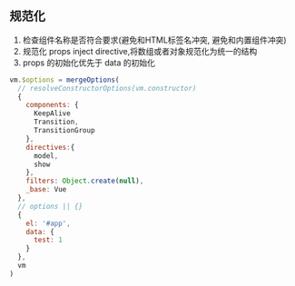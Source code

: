 ## 规范化
1. 检查组件名称是否符合要求(避免和HTML标签名冲突, 避免和内置组件冲突)
2. 规范化 props inject directive,将数组或者对象规范化为统一的结构
3. props 的初始化优先于 data 的初始化

```javascript
vm.$options = mergeOptions(
  // resolveConstructorOptions(vm.constructor)
  {
    components: {
      KeepAlive
      Transition,
      TransitionGroup
    },
    directives:{
      model,
      show
    },
    filters: Object.create(null),
    _base: Vue
  },
  // options || {}
  {
    el: '#app',
    data: {
      test: 1
    }
  },
  vm
)
```